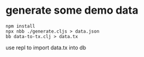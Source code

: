 # generate some demo data

```
npm install
npx nbb ./generate.cljs > data.json
bb data-to-tx.clj > data.tx
```

use repl to import data.tx into db
